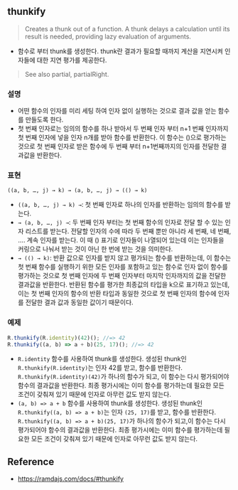## thunkify
> Creates a thunk out of a function. A thunk delays a calculation until its result is needed, providing lazy evaluation of arguments.
- 함수로 부터 thunk를 생성한다. thunk란 결과가 필요할 때까지 계산을 지연시켜 인자들에 대한 지연 평가를 제공한다.

> See also partial, partialRight.

### 설명
- 어떤 함수의 인자를 미리 세팅 하여 인자 없이 실행하는 것으로 결과 값을 얻는 함수를 만들도록 한다.
- 첫 번째 인자로는 임의의 함수를 하나 받아서 두 번째 인자 부터 n+1 번째 인자까지 첫 번째 인자에 넣을 인자 n개를 받아 함수를 반환한다. 이 함수는 ()으로 평가하는 것으로 첫 번째 인자로 받은 함수에 두 번째 부터 n+1번째까지의 인자를 전달한 결과값을 반환한다.

### 표현
```
((a, b, …, j) → k) → (a, b, …, j) → (() → k)
```
- `((a, b, …, j) → k) →`: 첫 번째 인자로 하나의 인자를 반환하는 임의의 함수를 받는다.
- `→ (a, b, …, j) →`: 두 번째 인자 부터는 첫 번째 함수의 인자로 전달 할 수 있는 인자 리스트를 받는다. 전달할 인자의 수에 따라 두 번째 뿐만 아니라 세 번째, 네 번째, .... 계속 인자를 받는다. 이 때 () 표기로 인자들이 나열되어 있는데 이는 인자들을 커링으로 나눠서 받는 것이 아닌 한 번에 받는 것을 의미한다.
- `→ (() → k)`: 반환 값으로 인자를 받지 않고 평가되는 함수를 반환하는데, 이 함수는 첫 번째 함수를 실행하기 위한 모든 인자를 포함하고 있는 함수로 인자 없이 함수를 평가하는 것으로 첫 번째 인자에 두 번째 인자부터 마지막 인자까지의 값을 전달한 결과값을 반환한다. 반환된 함수를 평가한 최종값의 타입을 k으로 표기하고 있는데, 이는 첫 번째 인자의 함수의 반환 타입과 동일한 것으로 첫 번째 인자의 함수에 인자를 전달한 결과 값과 동일한 값이기 때문이다.

### 예제
```js
R.thunkify(R.identity)(42)(); //=> 42
R.thunkify((a, b) => a + b)(25, 17)(); //=> 42
```
- `R.identity` 함수를 사용하여 thunk를 생성한다. 생성된 thunk인 `R.thunkify(R.identity)`는 인자 42를 받고, 함수를 반환한다. `R.thunkify(R.identity)(42)`가 하나의 함수가 되고, 이 함수는 다시 평가되어야 함수의 결과값을 반환한다. 최종 평가시에는 이미 함수를 평가하는데 필요한 모든 조건이 갖춰져 있기 때문에 인자로 아무런 값도 받지 않는다.
- `(a, b) => a + b` 함수를 사용하여 thunk를 생성한다. 생성된 thunk인 `R.thunkify((a, b) => a + b)`는 인자 `(25, 17)`를 받고, 함수를 반환한다. `R.thunkify((a, b) => a + b)(25, 17)`가 하나의 함수가 되고,이 함수는 다시 평가되어야 함수의 결과값을 반환한다. 최종 평가시에는 이미 함수를 평가하는데 필요한 모든 조건이 갖춰져 있기 때문에 인자로 아무런 값도 받지 않는다.

## Reference
- https://ramdajs.com/docs/#thunkify

